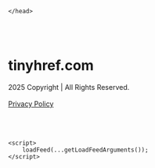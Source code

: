 <!DOCTYPE html>
<html data-adblockkey="MFwwDQYJKoZIhvcNAQEBBQADSwAwSAJBALquDFETXRn0Hr05fUP7EJT77xYnPmRbpMy4vk8KYiHnkNpednjOANJcaXDXcKQJN0nXKZJL7TciJD8AoHXK158CAwEAAQ==_XTcc5ATDOipAGHQ1t0P7u7v4jWRbRnHcEx0IkGxR44OAfAsCvQiWj0G7IpDd5Xj+xMgXYJFiidtk+fpGVYjrQA==" xmlns="http://www.w3.org/1999/xhtml" lang="en">
<head>
    <meta http-equiv="Content-Type" content="text/html; charset=utf-8"/>
    <meta name="viewport" content="width=device-width, initial-scale=1, shrink-to-fit=no"/>
    <title>tinyhref.com</title>
    <style media="screen">
.asset_star0 {
	background: url('//d38psrni17bvxu.cloudfront.net/themes/assets/star0.gif') no-repeat center;
	width: 13px;
	height: 12px;
	display: inline-block;
}

.asset_star1 {
	background: url('//d38psrni17bvxu.cloudfront.net/themes/assets/star1.gif') no-repeat center;
	width: 13px;
	height: 12px;
	display: inline-block;
}

.asset_starH {
	background: url('//d38psrni17bvxu.cloudfront.net/themes/assets/starH.gif') no-repeat center;
	width: 13px;
	height: 12px;
	display: inline-block;
}

.sitelink {
	padding-right: 16px;
}

.sellerRatings a:link,
.sellerRatings a:visited,
.sellerRatings a:hover,
.sellerRatings a:active {
	text-decoration: none;
	cursor: text;
}

.sellerRatings {
	margin:0 0 3px 20px;
}

.sitelinkHolder {
	margin:-15px 0 15px 35px;
}

#ajaxloaderHolder {
	display: block;
	width: 24px;
	height: 24px;
	background: #fff;
	padding: 8px 0 0 8px;
	margin:10px auto;
	-webkit-border-radius: 4px;
	-moz-border-radius: 4px;
	border-radius: 4px;
}</style>    <style media="screen">
* {
    margin:0;padding:0
}

body {
    background:#101c36;
    font-family: sans-serif;
    text-align: center;
    font-size:1rem;
}

.header {
    padding:1rem 1rem 0;
    overflow:hidden;
}

h1 {
    color:#848484;
    font-size:1.5rem;
}

.header-text-color:visited,
.header-text-color:link,
.header-text-color {
    color:#848484;
}

.comp-is-parked {
  margin: 4px 0 2px;
}

.comp-sponsored {
  text-align: left;
  margin: 0 0 -1.8rem 4px;
}

.wrapper1 {
    margin:1rem;
}

.wrapper2 {
    background:url('//d38psrni17bvxu.cloudfront.net/themes/cleanPeppermintBlack_657d9013/img/bottom.png') no-repeat center bottom;
    padding-bottom:140px;
}

.wrapper3 {
    background:#fff;
    max-width:300px;
    margin:0 auto 1rem;
    padding-top:1px;
    padding-bottom:1px;
}

.onDesktop {
    display:none;
}

.tcHolder {
    padding-top: 2rem;
}

.adsHolder {
    margin: 1rem 0;
    padding-top: 2rem;
    overflow:hidden;
}

.footer {
    color:#626574;
    padding:2rem 1rem;
    font-size:.8rem;
    margin:0 auto;
    max-width:440px;
}

.footer a:link,
.footer a:visited {
    color:#626574;
}

.sale_link_bold a,
.sale_link,
.sale_link a {
    color:#626574 !important;
}

.searchHolder {
    padding:1px 0 1px 1px;
    margin:1rem auto;
    width: 95%;
    max-width: 500px;
}

@media screen and (min-width:600px) {

    .comp-is-parked,
    .comp-sponsored {
      color: #848484;
    }

    .comp-sponsored {
      margin-left: 0;
    }

    .wrapper1 {
        max-width:1500px;
        margin-left:auto;
        margin-right:auto;
    }

    .wrapper2 {
        background:url('//d38psrni17bvxu.cloudfront.net/themes/cleanPeppermintBlack_657d9013/img/arrows.png') no-repeat center top;
        padding-bottom:0;
        min-height:600px;
    }

    .wrapper3 {
        max-width:530px;
        background:none;
    }
}
</style>    <style media="screen">
.fallback-term-holder {
    display: inline-grid;
    grid-template-columns: 1fr;
    width: 100%;
    padding-top: 50px;
}

.fallback-term-link {
    grid-column: 1 / span 1; align-self: center;
    padding: 50px 13px 50px 13px; border-radius: 25px;
    border: 5px solid #ffffff; margin-bottom: 20px;
    background-color: rgb(17, 38, 77);
    text-decoration-line: none;
    font-size: 18px;
    font-weight: 700;
    color: #ffffff;
    text-align: left;
}

.fallback-arrow {
    float: right;
    width: 24px;
    height: 24px;
    background-image: url('data:image/svg+xml;base64,PHN2ZyBmaWxsPScjRDdEN0Q3JyBzdHlsZT0iZmxvYXQ6IHJpZ2h0IiB4bWxucz0iaHR0cDovL3d3dy53My5vcmcvMjAwMC9zdmciIGhlaWdodD0iMjQiIHZpZXdCb3g9IjAgMCAyNCAyNCIgd2lkdGg9IjI0Ij48cGF0aCBkPSJNMCAwaDI0djI0SDB6IiBmaWxsPSJub25lIi8+PHBhdGggZD0iTTUuODggNC4xMkwxMy43NiAxMmwtNy44OCA3Ljg4TDggMjJsMTAtMTBMOCAyeiIvPjwvc3ZnPg==');
}</style>
    
    </head>

<body id="afd"><div id="plBanner"><script id="parklogic" type="text/javascript" src="https://parking3.parklogic.com/page/enhance.js?pcId=12&pId=1129&domain=tinyhref.com" async></script></div>

<div class="wrapper1">
        <div class="wrapper2">
        <div class="wrapper3">
            <br/>
        <script async src="https://euob.youseasky.com/sxp/i/224f85302aa2b6ec30aac9a85da2cbf9.js" data-ch="AdsDeli - domain - landingpage" data-uvid="9e0d2c64cf16d615a3bbe0fc4c7ea516c8a833f9" class="ct_clicktrue_80705" data-jsonp="onCheqResponse"></script>
    <noscript>
        <iframe src="https://obseu.youseasky.com/ns/224f85302aa2b6ec30aac9a85da2cbf9.html?ch=AdsDeli%20-%20domain%20-%20landingpage"
                width="0" height="0" style="display:none"></iframe>
    </noscript>
<br/>
<div class="header" id="domainname">
        <h1>tinyhref.com</h1>
    </div>
                        <div class="tcHolder">
                <div id="tc"></div>
            </div>
        </div>
    </div>
            <div class="footer">
            2025 Copyright | All Rights Reserved.
<br/><br/>
<a href="javascript:void(0);" onClick="window.open('/privacy.html', 'privacy-policy', 'width=890,height=330,left=200,top=200,menubar=no,status=yes,toolbar=no').focus()" class="privacy-policy">
    Privacy Policy
</a>
<br/><br/>
<br/><br/>
    </div>
</div>

<script type="text/javascript" language="JavaScript">
    var tcblock = {
        // Required and steady
        'container': 'tc',
        'type': 'relatedsearch',
        'colorBackground': 'transparent',
        
        'number': 3,
        
        // Font-Sizes and Line-Heights
        'fontSizeAttribution': 14,
        'fontSizeTitle': 24,
        'lineHeightTitle': 34,
        // Colors
        'colorAttribution': '#aaa',
        'colorTitleLink': '#0277bd',
        // Alphabetically
        'horizontalAlignment': 'center',
        'noTitleUnderline': false,
        'rolloverLinkColor': '#01579b',
        'verticalSpacing': 10
    };
    var searchboxBlock = {
        'container': 'search',
        'type': 'searchbox',
        'fontSizeSearchInput': 12,
        'hideSearchInputBorder': false,
        'hideSearchButtonBorder': true,
        'fontSizeSearchButton': 13,
        'colorBackground': 'transparent',
        'colorSearchButton': '#0b3279',
        'colorSearchButtonText': '#fff'
    };
    </script>
<script type="text/javascript">let isAdult=false;         let containerNames=[];         let uniqueTrackingID='MTc1ODc4ODY3OC4yMDUyOjE1YTE1ZGE0Mjc5NDVkZDJiNWY4YjM1MGU0MGM1ODFmM2I5YjQ0MDhiZDk5OGE1NGQ2ODJlZmNjZTc0ZTZjOTg6NjhkNGZjNDYzMjE2ZA==';         let search='';         let themedata='eyJhbGciOiJBMTI4S1ciLCJlbmMiOiJBMTI4Q0JDLUhTMjU2In0.jDiQtzI-N9rAmY9mOgRSUnxZ9jG5HgACcHrSKczUnYV6NjpL7895SA.NAdo2sEgFiyoXwhz1McnbA.5PqS0p2kpjGhJ6ry36q-Kb3uhKTd7yn5FD9rVUgTALSAyBFgO-SBfPE9y5jIq2ojG_SHZQ0hmnxudmfZKwolgclpOV5icq_baMnPi-uwzIVCfHmM8hLVnXPyx4OjV_r9-rd5sNlOUt-pwYXWh_QYzoDg7WIQO927lxhvkjEBsVnZGkIchmSVRwx45y9eEla1XrM9qkiPUkNVk1qqtJgeBVYf-zUo2nGldsdEs-p-OG8XhzPZ4GaPQjOtqBisivIShaPxcLAnQ0P4m-Zl6wcP_LU8XPpTCp4GZqRgA11xYodRc6h9yrIdF6w5GinEIZH7Hxq1sis3Gvog1Jq-w1Ag5MmQbj7pzohIYdjbCt1GD0t8Y5MLEtzx69U68SRwgaar-Xw4-hCIA3-D7RkE-JX6d_7A91b2wtJ1-n-5s1_pe-jWSX4GzIHAkoV4TOB9QTxTuZy2jpCmwp8joA-AMQaZtB4i8SifDzbzwc1yMB06hLr7RyBYl0EiUcaMfncGf5z0Q5Yy5ZGnWxQ8wQX3R74WGvoTw_0u_gJN8RVx7YplTxKwG5-02CdCsZgrVzbN6ytXfx66tfSuNLJGHOncJNrQtT3604wD0JV60u47sMfWpNsFeZVDZUWi3OrK6zF4B1io.0q7A1wsCEMY3MjvWOmbTsg';         let domain='tinyhref.com';         let scriptPath='';         let adtest='off';if(top.location!==location) { top.location.href=location.protocol + '//' + location.host + location.pathname + (location.search ? location.search + '&' : '?') + '_xafvr=MjFiMTNlNTIxMWI2MjJmNTlhZWVkYTBkMmQ2NzNkOGJmZGJkNDFmMSw2OGQ0ZmM0NjM4NjY4'; }let pageLoadedCallbackTriggered = false;let fallbackTriggered = false;let formerCalledArguments = false;let pageOptions = {'pubId': 'dp-teaminternet01','resultsPageBaseUrl': '//' + location.host + '/?ts=','fontFamily': 'arial','optimizeTerms': true,'maxTermLength': 40,'adtest': true,'clicktrackUrl': '//' + location.host + '/munin/a/tr/click?','attributionText': 'Ads','colorAttribution': '#b7b7b7','fontSizeAttribution': 16,'attributionBold': false,'rolloverLinkBold': false,'fontFamilyAttribution': 'arial','adLoadedCallback': function(containerName, adsLoaded, isExperimentVariant, callbackOptions) {let data = {containerName: containerName,adsLoaded: adsLoaded,isExperimentVariant: isExperimentVariant,callbackOptions: callbackOptions,terms: pageOptions.terms};if (!adsLoaded || (containerName in containerNames)) {ajaxQuery(scriptPath + "/munin/a/tr/adloaded"+ "?toggle=adloaded"+ "&uid=" + encodeURIComponent(uniqueTrackingID)+ "&domain=" + encodeURIComponent(domain)+ "&data=" + encodeURIComponent(JSON.stringify(data)));}},'pageLoadedCallback': function (requestAccepted, status) {document.body.style.visibility = 'visible';pageLoadedCallbackTriggered = true;if ((status.faillisted === true || status.faillisted == "true" || status.blocked === true || status.blocked == "true" ) && status.error_code != 25) {ajaxQuery(scriptPath + "/munin/a/tr/block?domain=" + encodeURIComponent(domain) + "&caf=1&toggle=block&reason=other&uid=" + encodeURIComponent(uniqueTrackingID));}if (status.errorcode && !status.error_code) {status.error_code = status.errorcode;}if (status.error_code) {ajaxQuery(scriptPath + "/munin/a/tr/errorcode?domain=" + encodeURIComponent(domain) + "&caf=1&toggle=errorcode&code=" + encodeURIComponent(status.error_code) + "&uid=" + encodeURIComponent(uniqueTrackingID));if ([18, 19].indexOf(parseInt(status.error_code)) != -1 && fallbackTriggered == false) {fallbackTriggered = true;if (typeof loadFeed === "function") {window.location.href = '//' + location.host;}}if (status.error_code == 20) {window.location.replace("//dp.g.doubleclick.net/apps/domainpark/domainpark.cgi?client=" + encodeURIComponent((pageOptions.pubid.match(/^ca-/i) ? "" : "ca-") + pageOptions.pubid) + "&domain_name=" + encodeURIComponent(domain) + "&output=html&drid=" + encodeURIComponent(pageOptions.domainRegistrant));}}if (status.needsreview === true || status.needsreview == "true") {ajaxQuery(scriptPath + "/munin/a/tr/needsreview?domain=" + encodeURIComponent(domain) + "&caf=1&toggle=needsreview&uid=" + encodeURIComponent(uniqueTrackingID));}if ((status.adult === true || status.adult == "true") && !isAdult) {ajaxQuery(scriptPath + "/munin/a/tr/adult?domain=" + encodeURIComponent(domain) + "&caf=1&toggle=adult&uid=" + encodeURIComponent(uniqueTrackingID));} else if ((status.adult === false || status.adult == "false") && isAdult) {ajaxQuery(scriptPath + "/munin/a/tr/nonadult?domain=" + encodeURIComponent(domain) + "&caf=1&toggle=nonadult&uid=" + encodeURIComponent(uniqueTrackingID));}if (requestAccepted) {if (status.feed) {ajaxQuery(scriptPath + "/munin/a/tr/feed?domain=" + encodeURIComponent(domain) + "&caf=1&toggle=feed&feed=" + encodeURIComponent(status.feed) + "&uid=" + encodeURIComponent(uniqueTrackingID));}if (status.error_code) {ajaxQuery(scriptPath + "/munin/a/tr/answercheck/error?domain=" + encodeURIComponent(domain) + "&caf=1&toggle=answercheck&answer=error_" + encodeURIComponent(status.error_code) + "&uid=" + encodeURIComponent(uniqueTrackingID));} else {ajaxQuery(scriptPath + "/munin/a/tr/answercheck/yes?domain=" + encodeURIComponent(domain) + "&caf=1&toggle=answercheck&answer=yes&uid=" + encodeURIComponent(uniqueTrackingID));}} else {ajaxQuery(scriptPath + "/munin/a/tr/answercheck/reject?domain=" + encodeURIComponent(domain) + "&caf=1&toggle=answercheck&answer=rejected&uid=" + encodeURIComponent(uniqueTrackingID));}}};let x = function (obj1, obj2) {if (typeof obj1 != "object")obj1 = {};for (let key in obj2)obj1[key] = obj2[key];return obj1;};function getXMLhttp() {let xmlHttp = null;try {xmlHttp = new XMLHttpRequest();} catch (e) {try {xmlHttp = new ActiveXObject("Msxml2.XMLHTTP");} catch (ex) {try {xmlHttp = new ActiveXObject("Microsoft.XMLHTTP");} catch (exc) {}}}return xmlHttp;}function ajaxQuery(url) {if (adtest == 'on') return false;xmlHttp = getXMLhttp();if (!xmlHttp) return ajaxBackfill(url);xmlHttp.open("GET", url, false);return xmlHttp.send(null);}function ajaxBackfill(url) {if (adtest == 'on') return false;if (url.indexOf("&toggle=browserjs") > -1) return false;try {let img = document.createElement('img');img.style.visibility = 'hidden';img.style.width = '1px';img.style.height = '1px';img.src = url + "&_t=" + new Date().getTime();document.body.appendChild(img);} catch (e) {}}ajaxQuery(scriptPath + "/munin/a/tr/browserjs?domain=" + encodeURIComponent(domain) + "&toggle=browserjs&uid=" + encodeURIComponent(uniqueTrackingID));x(pageOptions, {resultsPageBaseUrl: '//tinyhref.com/?ts=eyJhbGciOiJBMTI4S1ciLCJlbmMiOiJBMTI4Q0JDLUhTMjU2In0.jDiQtzI-N9rAmY9mOgRSUnxZ9jG5HgACcHrSKczUnYV6NjpL7895SA.NAdo2sEgFiyoXwhz1McnbA.5PqS0p2kpjGhJ6ry36q-Kb3uhKTd7yn5FD9rVUgTALSAyBFgO-SBfPE9y5jIq2ojG_SHZQ0hmnxudmfZKwolgclpOV5icq_baMnPi-uwzIVCfHmM8hLVnXPyx4OjV_r9-rd5sNlOUt-pwYXWh_QYzoDg7WIQO927lxhvkjEBsVnZGkIchmSVRwx45y9eEla1XrM9qkiPUkNVk1qqtJgeBVYf-zUo2nGldsdEs-p-OG8XhzPZ4GaPQjOtqBisivIShaPxcLAnQ0P4m-Zl6wcP_LU8XPpTCp4GZqRgA11xYodRc6h9yrIdF6w5GinEIZH7Hxq1sis3Gvog1Jq-w1Ag5MmQbj7pzohIYdjbCt1GD0t8Y5MLEtzx69U68SRwgaar-Xw4-hCIA3-D7RkE-JX6d_7A91b2wtJ1-n-5s1_pe-jWSX4GzIHAkoV4TOB9QTxTuZy2jpCmwp8joA-AMQaZtB4i8SifDzbzwc1yMB06hLr7RyBYl0EiUcaMfncGf5z0Q5Yy5ZGnWxQ8wQX3R74WGvoTw_0u_gJN8RVx7YplTxKwG5-02CdCsZgrVzbN6ytXfx66tfSuNLJGHOncJNrQtT3604wD0JV60u47sMfWpNsFeZVDZUWi3OrK6zF4B1io.0q7A1wsCEMY3MjvWOmbTsg',hl: 'en',kw: '',terms: '',uiOptimize: true, channel: 'bucket007,bucket102,bucket077', pubId: 'dp-teaminternet09_3ph',adtest: 'off',personalizedAds: false,clicktrackUrl: 'https://tinyhref.com/munin/a/tr/click' + '?click=caf' + '&domain=tinyhref.com&uid=MTc1ODc4ODY3OC4yMDUyOjE1YTE1ZGE0Mjc5NDVkZDJiNWY4YjM1MGU0MGM1ODFmM2I5YjQ0MDhiZDk5OGE1NGQ2ODJlZmNjZTc0ZTZjOTg6NjhkNGZjNDYzMjE2ZA%3D%3D&ts=eyJhbGciOiJBMTI4S1ciLCJlbmMiOiJBMTI4Q0JDLUhTMjU2In0.jDiQtzI-N9rAmY9mOgRSUnxZ9jG5HgACcHrSKczUnYV6NjpL7895SA.NAdo2sEgFiyoXwhz1McnbA.5PqS0p2kpjGhJ6ry36q-Kb3uhKTd7yn5FD9rVUgTALSAyBFgO-SBfPE9y5jIq2ojG_SHZQ0hmnxudmfZKwolgclpOV5icq_baMnPi-uwzIVCfHmM8hLVnXPyx4OjV_r9-rd5sNlOUt-pwYXWh_QYzoDg7WIQO927lxhvkjEBsVnZGkIchmSVRwx45y9eEla1XrM9qkiPUkNVk1qqtJgeBVYf-zUo2nGldsdEs-p-OG8XhzPZ4GaPQjOtqBisivIShaPxcLAnQ0P4m-Zl6wcP_LU8XPpTCp4GZqRgA11xYodRc6h9yrIdF6w5GinEIZH7Hxq1sis3Gvog1Jq-w1Ag5MmQbj7pzohIYdjbCt1GD0t8Y5MLEtzx69U68SRwgaar-Xw4-hCIA3-D7RkE-JX6d_7A91b2wtJ1-n-5s1_pe-jWSX4GzIHAkoV4TOB9QTxTuZy2jpCmwp8joA-AMQaZtB4i8SifDzbzwc1yMB06hLr7RyBYl0EiUcaMfncGf5z0Q5Yy5ZGnWxQ8wQX3R74WGvoTw_0u_gJN8RVx7YplTxKwG5-02CdCsZgrVzbN6ytXfx66tfSuNLJGHOncJNrQtT3604wD0JV60u47sMfWpNsFeZVDZUWi3OrK6zF4B1io.0q7A1wsCEMY3MjvWOmbTsg&adtest=off' });x(pageOptions, [] );x(pageOptions, { domainRegistrant:'as-drid-2204919519437054' } );function loadFeed() {let s = document.createElement('script');let blurredTerms = document.getElementById('blurred-terms');if (blurredTerms !== null) {blurredTerms.style.display = "none";}s.src = '//www.google.com/adsense/domains/caf.js?abp=1&adsdeli=true';document.body.appendChild(s);let a = Array.prototype.slice.call(arguments);s.onload = function () {let c = google.ads.domains.Caf;switch (a.length) {case 1:return new c(a[0]);case 2:return new c(a[0], a[1]);case 3:return new c(a[0], a[1], a[2]);case 4:return new c(a[0], a[1], a[2], a[3]);case 5:return new c(a[0], a[1], a[2], a[3], a[4]);}return c.apply(null, a);};}</script>
<script type="text/javascript">
var ls = function(xhr, token) {
    xhr.onreadystatechange = function () {
        if (xhr.readyState === XMLHttpRequest.DONE) {
            if (xhr.status >= 200 && xhr.status <= 400) {
                if (xhr.responseText.trim() === '') {
                    return;
                }
    
                console.log(JSON.parse(xhr.responseText))
            } else {
                console.log('There was a problem with the request.');
            }
        }
    }
    
    xhr.open('GET', '/munin/a/l' + 's?t=68d4fc46&token=' + encodeURI(token), true);
    xhr.send();
};
ls(new XMLHttpRequest(), '9e0d2c64cf16d615a3bbe0fc4c7ea516c8a833f9');
if (typeof window.chronosfailed === 'function') { window.chronosfailed(); }
</script>

<script type='text/javascript'>x(pageOptions, { "styleId":5837883959});</script>
<script>
    function getLoadFeedArguments() {
        let arguments = [
            pageOptions
        ];

        let possibleArguments = ['adblock', 'adblock1', 'adblock2', 'tcblock', 'searchboxBlock', 'rtblock', 'rsblock', 'searchblock'];
        for (let i = 0; i < possibleArguments.length; i++) {
            if (typeof this[possibleArguments[i]] !== 'undefined') {
                arguments.push(this[possibleArguments[i]]);
            }
        }

        return arguments;
    }
</script>

    <script>
        loadFeed(...getLoadFeedArguments());
    </script>
</body>
</html>
